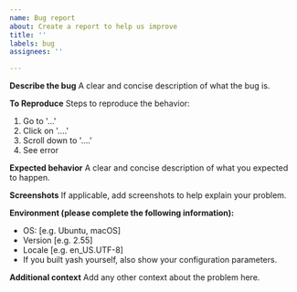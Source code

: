 ```yaml
---
name: Bug report
about: Create a report to help us improve
title: ''
labels: bug
assignees: ''

---
```


**Describe the bug**
A clear and concise description of what the bug is.

**To Reproduce**
Steps to reproduce the behavior:
1. Go to '...'
2. Click on '....'
3. Scroll down to '....'
4. See error

**Expected behavior**
A clear and concise description of what you expected to happen.

**Screenshots**
If applicable, add screenshots to help explain your problem.

**Environment (please complete the following information):**
 - OS: [e.g. Ubuntu, macOS]
 - Version [e.g. 2.55]
 - Locale [e.g. en_US.UTF-8]
 - If you built yash yourself, also show your configuration parameters.

**Additional context**
Add any other context about the problem here.
